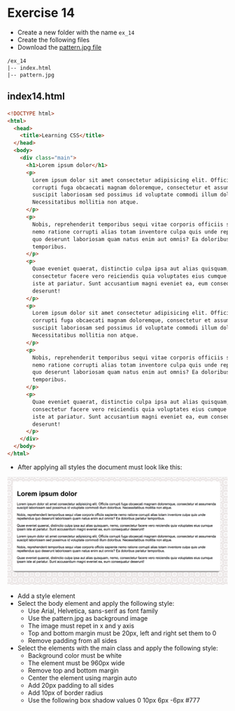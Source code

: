 # Exercise 14

- Create a new folder with the name `ex_14`
- Create the following files
- Download the [pattern.jpg file](https://github.com/prma85/node_comit/blob/master/docs/exercises/css/images/pattern.jpg?raw=true)

```
/ex_14
|-- index.html
|-- pattern.jpg
```

## index14.html

```html
<!DOCTYPE html>
<html>
  <head>
    <title>Learning CSS</title>
  </head>
  <body>
    <div class="main">
      <h1>Lorem ipsum dolor</h1>
      <p>
        Lorem ipsum dolor sit amet consectetur adipisicing elit. Officiis
        corrupti fuga obcaecati magnam doloremque, consectetur et assumenda
        suscipit laboriosam sed possimus id voluptate commodi illum doloribus.
        Necessitatibus mollitia non atque.
      </p>
      <p>
        Nobis, reprehenderit temporibus sequi vitae corporis officiis sapiente
        nemo ratione corrupti alias totam inventore culpa quis unde repellendus
        quo deserunt laboriosam quam natus enim aut omnis? Ea doloribus pariatur
        temporibus.
      </p>
      <p>
        Quae eveniet quaerat, distinctio culpa ipsa aut alias quisquam, nemo,
        consectetur facere vero reiciendis quia voluptates eius cumque ipsam
        iste at pariatur. Sunt accusantium magni eveniet ea, eum consequatur
        deserunt!
      </p>
      <p>
        Lorem ipsum dolor sit amet consectetur adipisicing elit. Officiis
        corrupti fuga obcaecati magnam doloremque, consectetur et assumenda
        suscipit laboriosam sed possimus id voluptate commodi illum doloribus.
        Necessitatibus mollitia non atque.
      </p>
      <p>
        Nobis, reprehenderit temporibus sequi vitae corporis officiis sapiente
        nemo ratione corrupti alias totam inventore culpa quis unde repellendus
        quo deserunt laboriosam quam natus enim aut omnis? Ea doloribus pariatur
        temporibus.
      </p>
      <p>
        Quae eveniet quaerat, distinctio culpa ipsa aut alias quisquam, nemo,
        consectetur facere vero reiciendis quia voluptates eius cumque ipsam
        iste at pariatur. Sunt accusantium magni eveniet ea, eum consequatur
        deserunt!
      </p>
    </div>
  </body>
</html>
```

- After applying all styles the document must look like this:

![Ex 14](./results/ex_14.png)

- Add a style element
- Select the body element and apply the following style:
  - Use Arial, Helvetica, sans-serif as font family
  - Use the pattern.jpg as background image
  - The image must repet in x and y axis
  - Top and bottom margin must be 20px, left and right set them to 0
  - Remove padding from all sides
- Select the elements with the main class and apply the following style:
  - Background color must be white
  - The element must be 960px wide
  - Remove top and bottom margin
  - Center the element using margin auto
  - Add 20px padding to all sides
  - Add 10px of border radius
  - Use the following box shadow values 0 10px 6px -6px #777
